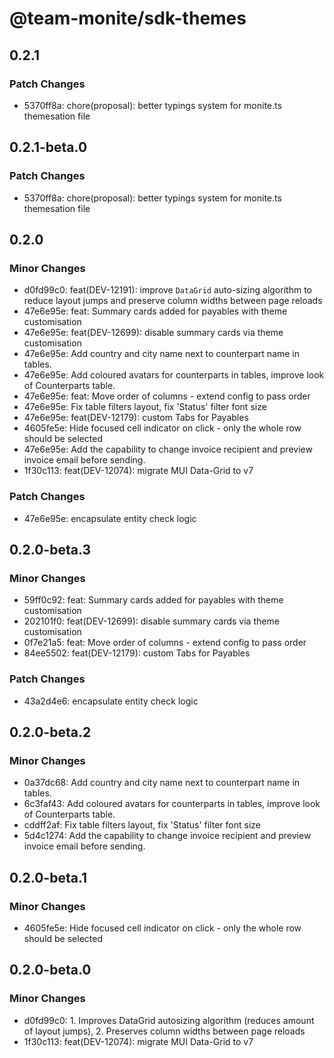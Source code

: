 # @team-monite/sdk-themes

## 0.2.1

### Patch Changes

- 5370ff8a: chore(proposal): better typings system for monite.ts themesation file

## 0.2.1-beta.0

### Patch Changes

- 5370ff8a: chore(proposal): better typings system for monite.ts themesation file

## 0.2.0

### Minor Changes

- d0fd99c0: feat(DEV-12191): improve `DataGrid` auto-sizing algorithm to reduce layout jumps and preserve column widths
  between page reloads
- 47e6e95e: feat: Summary cards added for payables with theme customisation
- 47e6e95e: feat(DEV-12699): disable summary cards via theme customisation
- 47e6e95e: Add country and city name next to counterpart name in tables.
- 47e6e95e: Add coloured avatars for counterparts in tables, improve look of Counterparts table.
- 47e6e95e: feat: Move order of columns - extend config to pass order
- 47e6e95e: Fix table filters layout, fix 'Status' filter font size
- 47e6e95e: feat(DEV-12179): custom Tabs for Payables
- 4605fe5e: Hide focused cell indicator on click - only the whole row should be selected
- 47e6e95e: Add the capability to change invoice recipient and preview invoice email before sending.
- 1f30c113: feat(DEV-12074): migrate MUI Data-Grid to v7

### Patch Changes

- 47e6e95e: encapsulate entity check logic

## 0.2.0-beta.3

### Minor Changes

- 59ff0c92: feat: Summary cards added for payables with theme customisation
- 202101f0: feat(DEV-12699): disable summary cards via theme customisation
- 0f7e21a5: feat: Move order of columns - extend config to pass order
- 84ee5502: feat(DEV-12179): custom Tabs for Payables

### Patch Changes

- 43a2d4e6: encapsulate entity check logic

## 0.2.0-beta.2

### Minor Changes

- 0a37dc68: Add country and city name next to counterpart name in tables.
- 6c3faf43: Add coloured avatars for counterparts in tables, improve look of Counterparts table.
- cddff2af: Fix table filters layout, fix 'Status' filter font size
- 5d4c1274: Add the capability to change invoice recipient and preview invoice email before sending.

## 0.2.0-beta.1

### Minor Changes

- 4605fe5e: Hide focused cell indicator on click - only the whole row should be selected

## 0.2.0-beta.0

### Minor Changes

- d0fd99c0: 1. Improves DataGrid autosizing algorithm (reduces amount of layout jumps), 2. Preserves column widths between page reloads
- 1f30c113: feat(DEV-12074): migrate MUI Data-Grid to v7
